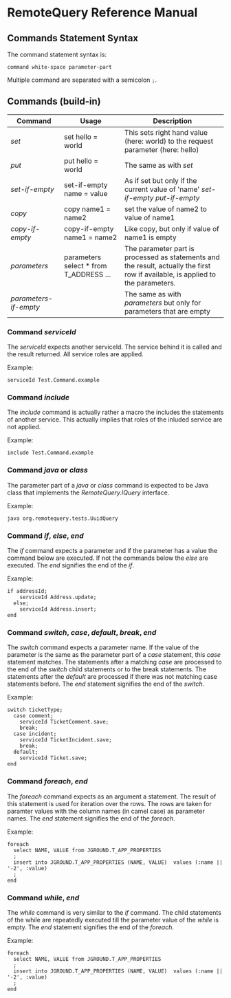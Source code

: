 # RemoteQuery Reference Manual


## Commands Statement Syntax

The command statement syntax is:

```
command white-space parameter-part

```

Multiple command are separated with a semicolon `;`.




## Commands (build-in)

Command | Usage| Description
--- | --- | ---
*set*  | set hello = world | This sets right hand value (here: world) to the request parameter (here: hello)
*put* | put hello = world | The same as with *set*
*set-if-empty* | set-if-empty name = value | As if set but only if the current value of 'name' *set-if-empty* *put-if-empty* | put-if-empty name = value | The same as with *set-if-empty*
*copy*  | copy name1 = name2 | set the value of name2 to value of name1
*copy-if-empty*  | copy-if-empty name1 = name2 | Like copy, but only if value of name1 is empty
*parameters*  | parameters select * from T_ADDRESS ... | The parameter part is processed as statements and the result, actually the first row if available, is applied to the parameters.
*parameters-if-empty*  |   | The same as with *parameters* but only for parameters that are empty

### Command *serviceId* 

The *serviceId* expects another serviceId. The service behind it is called and the result returned. All service roles are applied.

Example:

```
serviceId Test.Command.example

```


### Command *include* 

The *include* command is actually rather a macro the includes the statements of another service. This actually implies that roles of the
inluded service are not applied.


Example:

```
include Test.Command.example

```


### Command *java* or *class* 

The parameter part of a *java* or *class* command 
is expected to be Java class that implements the *RemoteQuery.IQuery* interface.


Example:

```
java org.remotequery.tests.UuidQuery
```



### Command *if*, *else*, *end* 

The *if* command expects a parameter and if the parameter has a value the command below are executed. If not the commands below the *else* are executed. The *end*  signifies the end of the *if*.

Example:

```
if addressId;
    serviceId Address.update;
  else;
    serviceId Address.insert;
end
```

### Command *switch*, *case*, *default*, *break*, *end* 

The *switch* command expects a parameter name. If the value of the parameter is the same as the parameter part of a *case* statement, this *case* statement matches. The statements after a matching *case* are processed to the end of the *switch* child statements or to the break statements. The statements after the *default* are processed if there was not matching case statements before. The *end* statement signifies the end of the *switch*.

Example:

```
switch ticketType;
  case comment;    
    serviceId TicketComment.save;
    break;
  case incident;    
    serviceId TicketIncident.save;
    break;
  default;    
    serviceId Ticket.save;
end  
```


### Command *foreach*, *end* 

The *foreach* command expects as an argument a statement. The result of this statement is used for iteration over the rows. The rows are taken for paramter values with the column names (in camel case) as parameter names. The *end* statement signifies the end of the *foreach*.

Example:

```
foreach 
  select NAME, VALUE from JGROUND.T_APP_PROPERTIES 
  ;
  insert into JGROUND.T_APP_PROPERTIES (NAME, VALUE)  values (:name || '-2', :value)
  ;
end
```




### Command *while*, *end* 

The *while* command is very similar to the *if* command. The child statements of the while are repeatedly executed till the parameter value of the *while* is empty. The *end* statement signifies the end of the *foreach*.

Example:

```
foreach 
  select NAME, VALUE from JGROUND.T_APP_PROPERTIES 
  ;
  insert into JGROUND.T_APP_PROPERTIES (NAME, VALUE)  values (:name || '-2', :value)
  ;
end
```

